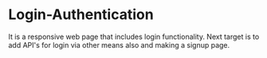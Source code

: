 # Login-Authentication

It is a responsive web page that includes login functionality. 
Next target is to add API's for login via other means also and making a signup page.
